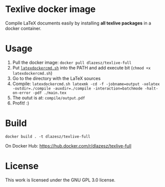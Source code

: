 # Texlive docker image

Compile LaTeX documents easily by installing **all texlive packages** in a docker container.

# Usage

1. Pull the docker image: `docker pull dlazesz/texlive-full`
2. Put [`latexdockercmd.sh`](latexdockercmd.sh) into the PATH and add execute bit (`chmod +x latexdockercmd.sh`)
3. Go to the directory with the LaTeX sources
4. Compile: `latexdockercmd.sh latexmk -cd -f -jobname=output -xelatex -outdir=./compile -auxdir=./compile -interaction=batchmode -halt-on-error -pdf ./main.tex`
5. The outut is at: `compile/output.pdf`
6. Profit! :)

# Build

```
docker build . -t dlazesz/texlive-full
```

On Docker Hub: https://hub.docker.com/r/dlazesz/texlive-full

# License

This work is licensed under the GNU GPL 3.0 license.
